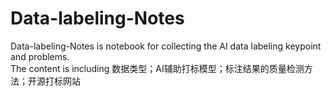 # Data-labeling-Notes
Data-labeling-Notes is notebook for collecting the AI data labeling keypoint and problems. <br>
The content is including 数据类型；AI辅助打标模型；标注结果的质量检测方法；开源打标网站
